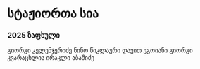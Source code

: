 # სტაჟიორთა სია

### 2025 ზაფხული

გიორგი კელენჯერიძე
ნინო წიკლაური
დავით ეგოიანი
გიორგი კვარაცხლია
ირაკლი აბაშიძე
